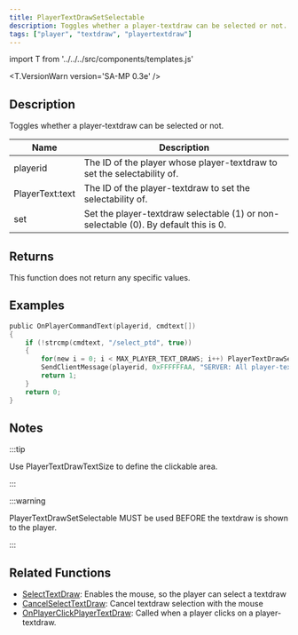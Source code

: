 ```yaml
---
title: PlayerTextDrawSetSelectable
description: Toggles whether a player-textdraw can be selected or not.
tags: ["player", "textdraw", "playertextdraw"]
---
```


import T from '../../../src/components/templates.js'

<T.VersionWarn version='SA-MP 0.3e' />

## Description

Toggles whether a player-textdraw can be selected or not.

| Name            | Description                                                                         |
| --------------- | ----------------------------------------------------------------------------------- |
| playerid        | The ID of the player whose player-textdraw to set the selectability of.             |
| PlayerText:text | The ID of the player-textdraw to set the selectability of.                          |
| set             | Set the player-textdraw selectable (1) or non-selectable (0). By default this is 0. |

## Returns

This function does not return any specific values.

## Examples

```c
public OnPlayerCommandText(playerid, cmdtext[])
{
    if (!strcmp(cmdtext, "/select_ptd", true))
    {
        for(new i = 0; i < MAX_PLAYER_TEXT_DRAWS; i++) PlayerTextDrawSetSelectable(playerid, PlayerText:i, 1);
        SendClientMessage(playerid, 0xFFFFFFAA, "SERVER: All player-textdraws can be selected now!");
        return 1;
    }
    return 0;
}
```

## Notes

:::tip

Use PlayerTextDrawTextSize to define the clickable area.

:::

:::warning

PlayerTextDrawSetSelectable MUST be used BEFORE the textdraw is shown to the player.

:::

## Related Functions

- [SelectTextDraw](SelectTextDraw.md): Enables the mouse, so the player can select a textdraw
- [CancelSelectTextDraw](CancelSelectTextDraw.md): Cancel textdraw selection with the mouse
- [OnPlayerClickPlayerTextDraw](../callbacks/OnPlayerClickPlayerTextDraw.md): Called when a player clicks on a player-textdraw.
